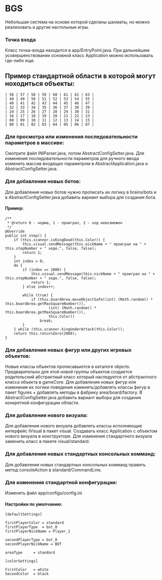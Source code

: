 # BGS
Небольшая система на основе которой сделаны шахматы, но можно реализовать и другие настольные игры.

### Точка входа
Класс точка-входа находится в app/EntryPoint.java. При дальнейшем усовершенствовании основной класс Application можно использовать где-либо еще. 

## Пример стандартной области в которой могут ноходиться объекты:
        
    | 56 | 57 | 58 | 59 | 60 | 61 | 62 | 63 |
    | 48 | 49 | 50 | 51 | 52 | 53 | 54 | 55 |
    | 40 | 41 | 42 | 43 | 44 | 45 | 46 | 47 |
    | 32 | 33 | 34 | 35 | 36 | 37 | 38 | 39 |
    | 24 | 25 | 26 | 27 | 28 | 29 | 30 | 31 |
    | 16 | 17 | 18 | 19 | 20 | 21 | 22 | 23 |
    | 08 | 09 | 10 | 11 | 12 | 13 | 14 | 15 |
    | 00 | 01 | 02 | 03 | 04 | 05 | 06 | 07 |

### Для просмотра или изменения последовательности параметров в массиве:
Смотрите файл INIParser.java, потом AbstractConfigSetter.java.
Для изменения последовательности параметров для ручного ввода изменить массив входящих параметром в AbstractApplication.java и AbstractConfigSetter.java. 

### Для добавления новых ботов: 
 Для добавления новых ботов нужно прописать их логику в brains/bots и 
 в AbstractConfigSetter.java добавить вариант выбора для создания бота.
#### Пример:
    /**
     * @return 0 - норма, 1 - проиграл, 2 - ход невозможен
     */
    @Override
    public int step() {
        if (this.scanner.isKingDead(this.Color)) {
            this.visual.sendMessage(this.nickName + " проиграл на " + this.stepNumber + " ходе.", false, false);
            return 1;
        }
        int index = 0;
        do {
            if (index == 1000) {
                this.visual.sendMessage(this.nickName + " проиграл на " + this.stepNumber + " ходе.", false, false);
                return 1;
            } else index++;

            while (true) {
                if (this.boardArea.moveObjectSafe((int) (Math.random() * this.boardArea.getMaxSquareNumber()),
                        (int) (Math.random() * this.boardArea.getMaxSquareNumber()),
                        this.Color))
                    break;
            }
        } while (this.scanner.kingUnderAttack(this.Color));
        return this.returnZero(2000);
    }
### Для добавления новых фигур или других игровых объектов:
 Новые классы объектов прописавыются в каталоге objects. Предварительно для этой новой группы объектов создается родительский абстрактный класс который наследуется от aбстрактного класса объекта в gameCore.
 Для добавления новых фигур или изменения их логики поведения
 изменять/добавлять классы фигур в пакет figures + добавлять методы
 в фабрику area/board/factory. В AbstractConfigSetter.java добавить вариант выбора для 
 создания конкретной конфигурации области.

 ### Для добавления нового визуала:
  Для добавления нового визуала добавлять классы исполняющие интерфейс IVisual в пакет visual. Создавать класс 
  Application с объектом нового визуала в конструкторе.
  Для изменения стандартного визуала заменить класс в пакете visual/standard. 

 ### Для добавления новых стандартных консольных комманд:
  Для добавления новых стандартных консольных комманд править метод consoleAction в standard/CommandLine. 
 ### Для изменения стандартной конфигурации:
 Изменять файл app/configs/config.ini

#### Настройки по умолчанию:
    
    [defaultSettings]

    firstPlayerColor = standard
    firstPlayerType  = bot_0
    firstPlayerNickName = Player_1

    secondPlayerType = bot_0
    secondPlayerNickName = BOT

    areaType     = standard

    [colorSettings]

    FirstColor   = white
    SecondColor  = black




